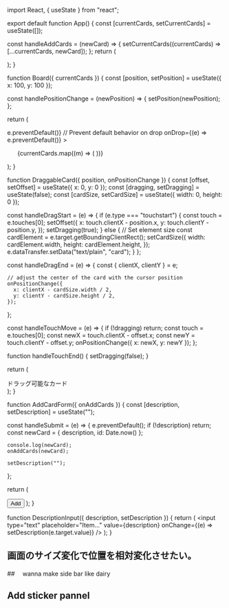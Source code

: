 import React, { useState } from "react";

export default function App() {
const [currentCards, setCurrentCards] = useState([]);

const handleAddCards = (newCard) => {
setCurrentCards((currentCards) => [...currentCards, newCard]);
};
return (

<div
      className="h-screen w-full 
    bg-[url('https://plus.unsplash.com/premium_photo-1725347346926-f568729d43b3?q=80&w=1470&auto=format&fit=crop&ixlib=rb-4.0.3&ixid=M3wxMjA3fDB8MHxwaG90by1wYWdlfHx8fGVufDB8fHx8fA%3D%3D')]
    //  bg-cover bg-center bg-fixed"
    >
<Board currentCards={currentCards} />
<AddCardForm onAddCards={handleAddCards} />
</div>
);
}

function Board({ currentCards }) {
const [position, setPosition] = useState({ x: 100, y: 100 });

const handlePositionChange = (newPosition) => {
setPosition(newPosition);
};

return (

<div
className="h-screen w-full"
// to be recognized as a drop area
onDragOver={(e) => e.preventDefault()}
// Prevent default behavior on drop
onDrop={(e) => e.preventDefault()} >
<ul>
{currentCards.map((m) => (
<DraggableCard
            position={position}
            onPositionChange={handlePositionChange}
          />
))}
</ul>
</div>
);
}

function DraggableCard({ position, onPositionChange }) {
const [offset, setOffset] = useState({ x: 0, y: 0 });
const [dragging, setDragging] = useState(false);
const [cardSize, setCardSize] = useState({ width: 0, height: 0 });

const handleDragStart = (e) => {
if (e.type === "touchstart") {
const touch = e.touches[0];
setOffset({
x: touch.clientX - position.x,
y: touch.clientY - position.y,
});
setDragging(true);
} else {
// Set element size
const cardElement = e.target.getBoundingClientRect();
setCardSize({
width: cardElement.width,
height: cardElement.height,
});
e.dataTransfer.setData("text/plain", "card");
}
};

const handleDragEnd = (e) => {
const { clientX, clientY } = e;

    // adjust the center of the card with the cursor position
    onPositionChange({
      x: clientX - cardSize.width / 2,
      y: clientY - cardSize.height / 2,
    });

};

const handleTouchMove = (e) => {
if (!dragging) return;
const touch = e.touches[0];
const newX = touch.clientX - offset.x;
const newY = touch.clientY - offset.y;
onPositionChange({ x: newX, y: newY });
};

function handleTouchEnd() {
setDragging(false);
}

return (

<div
className={`todo-card absolute w-24 h-12 flex items-center justify-center`}
draggable
onDragStart={handleDragStart}
onDragEnd={handleDragEnd}
onTouchStart={handleDragStart}
onTouchMove={handleTouchMove}
onTouchEnd={handleTouchEnd}
style={{
        position: "absolute",
        top: position.y,
        left: position.x,
        cursor: "grab",
      }} >
ドラッグ可能なカード
</div>
);
}

function AddCardForm({ onAddCards }) {
const [description, setDescription] = useState("");

const handleSubmit = (e) => {
e.preventDefault();
if (!description) return;
const newCard = { description, id: Date.now() };

    console.log(newCard);
    onAddCards(newCard);

    setDescription("");

};

return (

<form className="punk-input" onSubmit={handleSubmit}>
<DescriptionInput
        description={description}
        setDescription={setDescription}
      />
<button>Add</button>
</form>
);
}

function DescriptionInput({ description, setDescription }) {
return (
<input
type="text"
placeholder="Item..."
value={description}
onChange={(e) => setDescription(e.target.value)}
/>
);
}

## 画面のサイズ変化で位置を相対変化させたい。

##　 wanna make side bar like dairy

## Add sticker pannel
